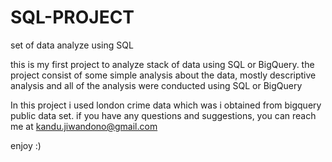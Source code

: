 # SQL-PROJECT
set of data analyze using SQL

this is my first project to analyze stack of data using SQL or BigQuery.
the project consist of some simple analysis about the data, mostly descriptive analysis and all of the analysis were conducted using SQL or BigQuery

In this project i used london crime data which was i obtained from bigquery public data set.
if you have any questions and suggestions, you can reach me at kandu.jiwandono@gmail.com

enjoy :)
